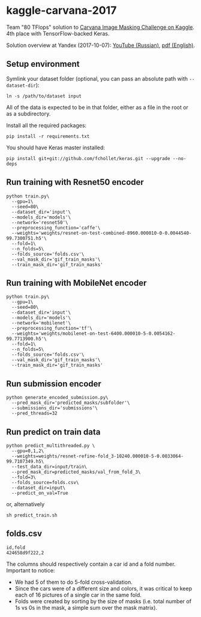 # kaggle-carvana-2017

Team "80 TFlops" solution to [Carvana Image Masking Challenge on Kaggle](https://www.kaggle.com/c/carvana-image-masking-challenge/). 4th place with TensorFlow-backed Keras.

Solution overview at Yandex (2017-10-07): [YouTube (Russian)](https://youtu.be/ilzq5huGr8U?t=17m56s), [pdf (English)](https://gh.mltrainings.ru/presentations/Mushinskiy_KaggleCarvanaImageMasking%20Challenge_2017.pdf).

## Setup environment

Symlink your dataset folder (optional, you can pass an absolute path with `--dataset-dir`):
```
ln -s /path/to/dataset input
```

All of the data is expected to be in that folder, either as a file in the root or as a subdirectory.

Install all the required packages:
```
pip install -r requirements.txt
```

You should have Keras master installed:
```
pip install git+git://github.com/fchollet/keras.git --upgrade --no-deps
```

## Run training with Resnet50 encoder

```
python train.py\
  --gpu=1\
  --seed=80\
  --dataset_dir='input'\
  --models_dir='models'\
  --network='resnet50'\
  --preprocessing_function='caffe'\
  --weights='weights/resnet-on-test-combined-8960.000010-0-0.0044540-99.7300751.h5'\
  --fold=1\
  --n_folds=5\
  --folds_source='folds.csv'\
  --val_mask_dir='gif_train_masks'\
  --train_mask_dir='gif_train_masks'
```

## Run training with MobileNet encoder

```
python train.py\
  --gpu=1\
  --seed=80\
  --dataset_dir='input'\
  --models_dir='models'\
  --network='mobilenet'\
  --preprocessing_function='tf'\
  --weights='weights/mobilenet-on-test-6400.000010-5-0.0054162-99.7713900.h5'\
  --fold=1\
  --n_folds=5\
  --folds_source='folds.csv'\
  --val_mask_dir='gif_train_masks'\
  --train_mask_dir='gif_train_masks'
```

## Run submission encoder

```
python generate_encoded_submission.py\
  --pred_mask_dir='predicted_masks/subfolder'\
  --submissions_dir='submissions'\
  --pred_threads=32
```

## Run predict on train data

```
python predict_multithreaded.py \
  --gpu=0,1,2\
  --weights=weights/resnet-refine-fold_3-10240.000010-5-0.0033064-99.7107349.h5\
  --test_data_dir=input/train\
  --pred_mask_dir=predicted_masks/val_from_fold_3\
  --fold=3\
  --folds_source=folds.csv\
  --dataset_dir=input\
  --predict_on_val=True
```

or, alternatively

```
sh predict_train.sh
```

## folds.csv

```csv
id,fold
424658d9f222,2
```

The columns should respectively contain a car id and a fold number. Important to notice:

* We had 5 of them to do 5-fold cross-validation.
* Since the cars were of a different size and colors, it was critical to keep each of 16 pictures of a single car in the same fold.
* Folds were created by sorting by the size of masks (i.e. total number of 1s vs 0s in the mask, a simple sum over the mask matrix).
